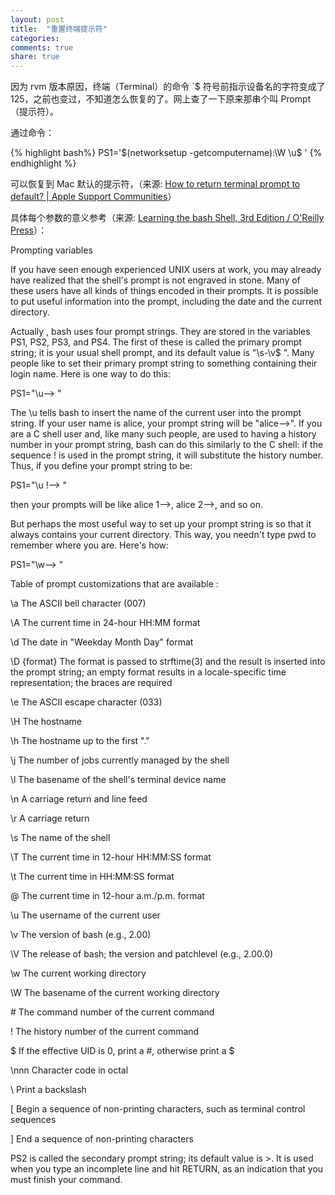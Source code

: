 ```yaml
---
layout: post
title:  "重置终端提示符"
categories:
comments: true
share: true
---
```


因为 rvm 版本原因，终端（Terminal）的命令 `$ 符号前指示设备名的字符变成了
 125，之前也变过，不知道怎么恢复的了。网上查了一下原来那串个叫 Prompt（提示符）。

通过命令：

{% highlight bash%}
PS1='$(networksetup -getcomputername):\W \u\$ '
{% endhighlight %}

可以恢复到 Mac 默认的提示符，（来源: [How to return terminal prompt to default? \| Apple Support Communities](https://discussions.apple.com/thread/3617486)）

具体每个参数的意义参考（来源: [Learning the bash Shell, 3rd Edition / O'Reilly Press](http://shop.oreilly.com/product/9780596009656.do)）：

Prompting variables

If you have seen enough experienced UNIX users at work, you may already have realized that the shell's prompt is not engraved in stone. Many of these users have all kinds of things encoded in their prompts. It is possible to put useful information into the prompt, including the date and the current directory.

Actually , bash uses four prompt strings. They are stored in the variables PS1, PS2, PS3, and PS4. The first of these is called the primary prompt string; it is your usual shell prompt, and its default value is "\s-\v\$ ". Many people like to set their primary prompt string to something containing their login name. Here is one way to do this:

PS1="\u--> "

The \u tells bash to insert the name of the current user into the prompt string. If your user name is alice, your prompt string will be "alice—>". If you are a C shell user and, like many such people, are used to having a history number in your prompt string, bash can do this similarly to the C shell: if the sequence \! is used in the prompt string, it will substitute the history number. Thus, if you define your prompt string to be:

PS1="\u \!--> "

then your prompts will be like alice 1—>, alice 2—>, and so on.

But perhaps the most useful way to set up your prompt string is so that it always contains your current directory. This way, you needn't type pwd to remember where you are. Here's how:

PS1="\w--> "


Table of prompt customizations that are available :

\a  The ASCII bell character (007)

\A  The current time in 24-hour HH:MM format

\d  The date in "Weekday Month Day" format

\D {format} The format is passed to strftime(3) and the result is inserted into the prompt string; an empty format results in a locale-specific time representation; the braces are required

\e  The ASCII escape character (033)

\H  The hostname

\h  The hostname up to the first "."

\j  The number of jobs currently managed by the shell

\l  The basename of the shell's terminal device name

\n  A carriage return and line feed

\r  A carriage return

\s  The name of the shell

\T  The current time in 12-hour HH:MM:SS format

\t  The current time in HH:MM:SS format

\@  The current time in 12-hour a.m./p.m. format

\u  The username of the current user

\v  The version of bash (e.g., 2.00)

\V  The release of bash; the version and patchlevel (e.g., 2.00.0)

\w  The current working directory

\W  The basename of the current working directory

\#  The command number of the current command

\!  The history number of the current command

\$  If the effective UID is 0, print a #, otherwise print a $

\nnn    Character code in octal

\\  Print a backslash

\[  Begin a sequence of non-printing characters, such as terminal control sequences

\]  End a sequence of non-printing characters

PS2 is called the secondary prompt string; its default value is >. It is used when you type an incomplete line and hit RETURN, as an indication that you must finish your command.

